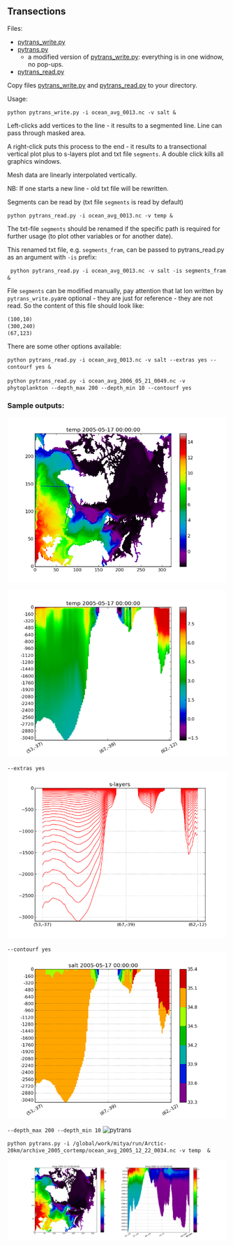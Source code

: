 ## Transections 

Files:

* [pytrans_write.py](https://source.uit.no/mitya/pytools_git/blob/master/pytrans_write.py) 
* [pytrans.py](https://source.uit.no/mitya/pytools_git/blob/master/pytrans.py)
  * a modified version of [pytrans_write.py](https://source.uit.no/mitya/pytools_git/blob/master/pytrans_write.py): everything is in one widnow, no pop-ups. 
* [pytrans_read.py](https://source.uit.no/mitya/pytools_git/blob/master/pytrans_read.py)

Copy files [pytrans_write.py](https://source.uit.no/mitya/pytools_git/blob/master/pytrans_write.py) and [pytrans_read.py](https://source.uit.no/mitya/pytools_git/blob/master/pytrans_read.py) to your directory.

Usage:
 
```
python pytrans_write.py -i ocean_avg_0013.nc -v salt &
```
Left-clicks add vertices to the line - it results to a segmented line. Line can pass through masked area.

A right-click puts this process to the end - it results to a transectional vertical plot plus to s-layers plot and txt file `segments`. 
A double click kills all graphics windows.

Mesh data are linearly interpolated vertically.

NB: If one starts a new line - old txt file will be rewritten.

Segments can be read by (txt file `segments` is read by default)
```
python pytrans_read.py -i ocean_avg_0013.nc -v temp &
```
The txt-file `segments` should be renamed if the specific path is required for further usage (to plot other variables or for another date).

This renamed txt file, e.g. `segments_fram`, can be passed to pytrans_read.py as an argument with `-is` prefix:
```
 python pytrans_read.py -i ocean_avg_0013.nc -v salt -is segments_fram &
```
File `segments` can be modified manually, pay attention that lat lon written by `pytrans_write.py`are optional - they are just for reference - they are not read. So the content of this file should look like:
```
(100,10)
(300,240)
(67,123)
```


There are some other options available:
```
python pytrans_read.py -i ocean_avg_0013.nc -v salt --extras yes --contourf yes & 

python pytrans_read.py -i ocean_avg_2006_05_21_0049.nc -v phytoplankton --depth_max 200 --depth_min 10 --contourf yes
```


### Sample outputs:

![pytrans](pytrans1.png)

![pytrans](pytrans3.png)

`--extras yes`
![pytrans](pytrans2.png)


`--contourf yes`
![pytrans](pytrans4.png)

`--depth_max 200 --depth_min 10`
![pytrans](phyto_depth.png)

```
python pytrans.py -i /global/work/mitya/run/Arctic-20km/archive_2005_cortemp/ocean_avg_2005_12_22_0034.nc -v temp  &
```

![pytrans](pytrans_nopop.png)

